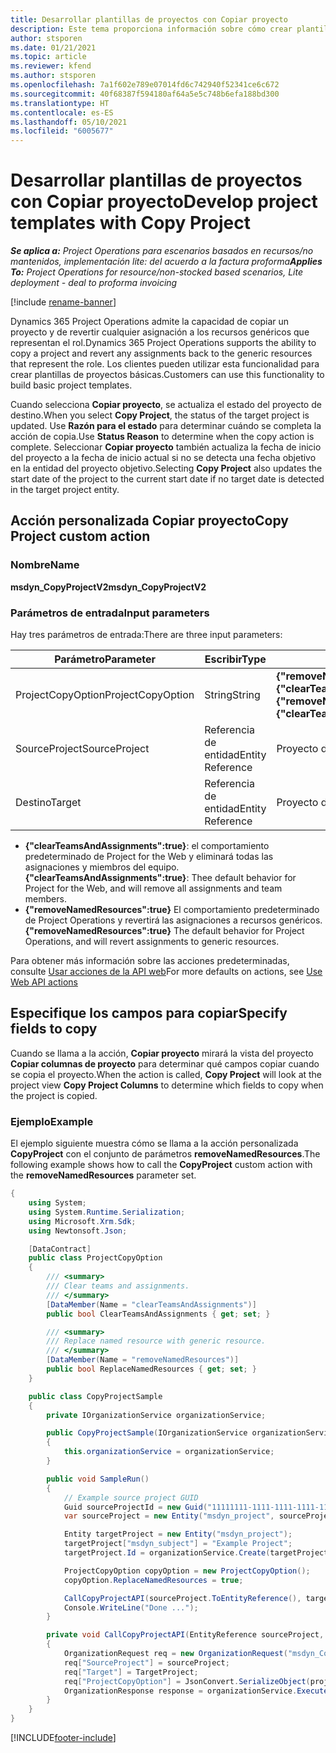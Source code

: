 ```yaml
---
title: Desarrollar plantillas de proyectos con Copiar proyecto
description: Este tema proporciona información sobre cómo crear plantillas de proyecto mediante la acción personalizada Copiar proyecto.
author: stsporen
ms.date: 01/21/2021
ms.topic: article
ms.reviewer: kfend
ms.author: stsporen
ms.openlocfilehash: 7a1f602e789e07014fd6c742940f52341ce6c672
ms.sourcegitcommit: 40f68387f594180af64a5e5c748b6efa188bd300
ms.translationtype: HT
ms.contentlocale: es-ES
ms.lasthandoff: 05/10/2021
ms.locfileid: "6005677"
---
```

# <a name="develop-project-templates-with-copy-project"></a><span data-ttu-id="14b42-103">Desarrollar plantillas de proyectos con Copiar proyecto</span><span class="sxs-lookup"><span data-stu-id="14b42-103">Develop project templates with Copy Project</span></span>

<span data-ttu-id="14b42-104">_**Se aplica a:** Project Operations para escenarios basados en recursos/no mantenidos, implementación lite: del acuerdo a la factura proforma_</span><span class="sxs-lookup"><span data-stu-id="14b42-104">_**Applies To:** Project Operations for resource/non-stocked based scenarios, Lite deployment - deal to proforma invoicing_</span></span>

[!include [rename-banner](~/includes/cc-data-platform-banner.md)]

<span data-ttu-id="14b42-105">Dynamics 365 Project Operations admite la capacidad de copiar un proyecto y de revertir cualquier asignación a los recursos genéricos que representan el rol.</span><span class="sxs-lookup"><span data-stu-id="14b42-105">Dynamics 365 Project Operations supports the ability to copy a project and revert any assignments back to the generic resources that represent the role.</span></span> <span data-ttu-id="14b42-106">Los clientes pueden utilizar esta funcionalidad para crear plantillas de proyectos básicas.</span><span class="sxs-lookup"><span data-stu-id="14b42-106">Customers can use this functionality to build basic project templates.</span></span>

<span data-ttu-id="14b42-107">Cuando selecciona **Copiar proyecto**, se actualiza el estado del proyecto de destino.</span><span class="sxs-lookup"><span data-stu-id="14b42-107">When you select **Copy Project**, the status of the target project is updated.</span></span> <span data-ttu-id="14b42-108">Use **Razón para el estado** para determinar cuándo se completa la acción de copia.</span><span class="sxs-lookup"><span data-stu-id="14b42-108">Use **Status Reason** to determine when the copy action is complete.</span></span> <span data-ttu-id="14b42-109">Seleccionar **Copiar proyecto** también actualiza la fecha de inicio del proyecto a la fecha de inicio actual si no se detecta una fecha objetivo en la entidad del proyecto objetivo.</span><span class="sxs-lookup"><span data-stu-id="14b42-109">Selecting **Copy Project** also updates the start date of the project to the current start date if no target date is detected in the target project entity.</span></span>

## <a name="copy-project-custom-action"></a><span data-ttu-id="14b42-110">Acción personalizada Copiar proyecto</span><span class="sxs-lookup"><span data-stu-id="14b42-110">Copy Project custom action</span></span> 

### <a name="name"></a><span data-ttu-id="14b42-111">Nombre</span><span class="sxs-lookup"><span data-stu-id="14b42-111">Name</span></span> 

<span data-ttu-id="14b42-112">**msdyn_CopyProjectV2**</span><span class="sxs-lookup"><span data-stu-id="14b42-112">**msdyn_CopyProjectV2**</span></span>

### <a name="input-parameters"></a><span data-ttu-id="14b42-113">Parámetros de entrada</span><span class="sxs-lookup"><span data-stu-id="14b42-113">Input parameters</span></span>
<span data-ttu-id="14b42-114">Hay tres parámetros de entrada:</span><span class="sxs-lookup"><span data-stu-id="14b42-114">There are three input parameters:</span></span>

| <span data-ttu-id="14b42-115">Parámetro</span><span class="sxs-lookup"><span data-stu-id="14b42-115">Parameter</span></span>          | <span data-ttu-id="14b42-116">Escribir</span><span class="sxs-lookup"><span data-stu-id="14b42-116">Type</span></span>   | <span data-ttu-id="14b42-117">Valores</span><span class="sxs-lookup"><span data-stu-id="14b42-117">Values</span></span>                                                   | 
|--------------------|--------|----------------------------------------------------------|
| <span data-ttu-id="14b42-118">ProjectCopyOption</span><span class="sxs-lookup"><span data-stu-id="14b42-118">ProjectCopyOption</span></span>  | <span data-ttu-id="14b42-119">String</span><span class="sxs-lookup"><span data-stu-id="14b42-119">String</span></span> | <span data-ttu-id="14b42-120">**{"removeNamedResources":true}** o **{"clearTeamsAndAssignments":true}**</span><span class="sxs-lookup"><span data-stu-id="14b42-120">**{"removeNamedResources":true}** or **{"clearTeamsAndAssignments":true}**</span></span> |
| <span data-ttu-id="14b42-121">SourceProject</span><span class="sxs-lookup"><span data-stu-id="14b42-121">SourceProject</span></span>      | <span data-ttu-id="14b42-122">Referencia de entidad</span><span class="sxs-lookup"><span data-stu-id="14b42-122">Entity Reference</span></span> | <span data-ttu-id="14b42-123">Proyecto de origen</span><span class="sxs-lookup"><span data-stu-id="14b42-123">Source Project</span></span> |
| <span data-ttu-id="14b42-124">Destino</span><span class="sxs-lookup"><span data-stu-id="14b42-124">Target</span></span>             | <span data-ttu-id="14b42-125">Referencia de entidad</span><span class="sxs-lookup"><span data-stu-id="14b42-125">Entity Reference</span></span> | <span data-ttu-id="14b42-126">Proyecto de destino</span><span class="sxs-lookup"><span data-stu-id="14b42-126">Target Project</span></span> |


- <span data-ttu-id="14b42-127">**{"clearTeamsAndAssignments":true}**: el comportamiento predeterminado de Project for the Web y eliminará todas las asignaciones y miembros del equipo.</span><span class="sxs-lookup"><span data-stu-id="14b42-127">**{"clearTeamsAndAssignments":true}**: Thee default behavior for Project for the Web, and will remove all assignments and team members.</span></span>
- <span data-ttu-id="14b42-128">**{"removeNamedResources":true}** El comportamiento predeterminado de Project Operations y revertirá las asignaciones a recursos genéricos.</span><span class="sxs-lookup"><span data-stu-id="14b42-128">**{"removeNamedResources":true}** The default behavior for Project Operations, and will revert assignments to generic resources.</span></span>

<span data-ttu-id="14b42-129">Para obtener más información sobre las acciones predeterminadas, consulte [Usar acciones de la API web](/powerapps/developer/common-data-service/webapi/use-web-api-actions)</span><span class="sxs-lookup"><span data-stu-id="14b42-129">For more defaults on actions, see [Use Web API actions](/powerapps/developer/common-data-service/webapi/use-web-api-actions)</span></span>

## <a name="specify-fields-to-copy"></a><span data-ttu-id="14b42-130">Especifique los campos para copiar</span><span class="sxs-lookup"><span data-stu-id="14b42-130">Specify fields to copy</span></span> 
<span data-ttu-id="14b42-131">Cuando se llama a la acción, **Copiar proyecto** mirará la vista del proyecto **Copiar columnas de proyecto** para determinar qué campos copiar cuando se copia el proyecto.</span><span class="sxs-lookup"><span data-stu-id="14b42-131">When the action is called, **Copy Project** will look at the project view **Copy Project Columns** to determine which fields to copy when the project is copied.</span></span>


### <a name="example"></a><span data-ttu-id="14b42-132">Ejemplo</span><span class="sxs-lookup"><span data-stu-id="14b42-132">Example</span></span>
<span data-ttu-id="14b42-133">El ejemplo siguiente muestra cómo se llama a la acción personalizada **CopyProject** con el conjunto de parámetros **removeNamedResources**.</span><span class="sxs-lookup"><span data-stu-id="14b42-133">The following example shows how to call the **CopyProject** custom action with the **removeNamedResources** parameter set.</span></span>
```C#
{
    using System;
    using System.Runtime.Serialization;
    using Microsoft.Xrm.Sdk;
    using Newtonsoft.Json;

    [DataContract]
    public class ProjectCopyOption
    {
        /// <summary>
        /// Clear teams and assignments.
        /// </summary>
        [DataMember(Name = "clearTeamsAndAssignments")]
        public bool ClearTeamsAndAssignments { get; set; }

        /// <summary>
        /// Replace named resource with generic resource.
        /// </summary>
        [DataMember(Name = "removeNamedResources")]
        public bool ReplaceNamedResources { get; set; }
    }

    public class CopyProjectSample
    {
        private IOrganizationService organizationService;

        public CopyProjectSample(IOrganizationService organizationService)
        {
            this.organizationService = organizationService;
        }

        public void SampleRun()
        {
            // Example source project GUID
            Guid sourceProjectId = new Guid("11111111-1111-1111-1111-111111111111");
            var sourceProject = new Entity("msdyn_project", sourceProjectId);

            Entity targetProject = new Entity("msdyn_project");
            targetProject["msdyn_subject"] = "Example Project";
            targetProject.Id = organizationService.Create(targetProject);

            ProjectCopyOption copyOption = new ProjectCopyOption();
            copyOption.ReplaceNamedResources = true;

            CallCopyProjectAPI(sourceProject.ToEntityReference(), targetProject.ToEntityReference(), copyOption);
            Console.WriteLine("Done ...");
        }

        private void CallCopyProjectAPI(EntityReference sourceProject, EntityReference TargetProject, ProjectCopyOption projectCopyOption)
        {
            OrganizationRequest req = new OrganizationRequest("msdyn_CopyProjectV2");
            req["SourceProject"] = sourceProject;
            req["Target"] = TargetProject;
            req["ProjectCopyOption"] = JsonConvert.SerializeObject(projectCopyOption);
            OrganizationResponse response = organizationService.Execute(req);
        }
    }
}
```


[!INCLUDE[footer-include](../includes/footer-banner.md)]